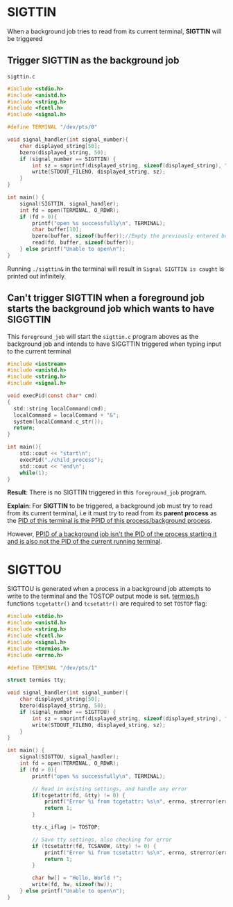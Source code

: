 # SIGTTIN
When a background job tries to read from its current terminal, **SIGTTIN** will be triggered
## Trigger SIGTTIN as the background job
``sigttin.c``
```c
#include <stdio.h>
#include <unistd.h>
#include <string.h>
#include <fcntl.h>
#include <signal.h>   

#define TERMINAL "/dev/pts/0"

void signal_handler(int signal_number){
	char displayed_string[50];
	bzero(displayed_string, 50);
    if (signal_number == SIGTTIN) {
        int sz = snprintf(displayed_string, sizeof(displayed_string), "Signal SIGTTIN is caught\n");
    	write(STDOUT_FILENO, displayed_string, sz); 
    }
}

int main() {
    signal(SIGTTIN, signal_handler);
	int fd = open(TERMINAL, O_RDWR);
	if (fd > 0){
        printf("open %s successfully\n", TERMINAL);
        char buffer[10];
        bzero(buffer, sizeof(buffer));//Empty the previously entered buffer
        read(fd, buffer, sizeof(buffer));
	} else printf("Unable to open\n");
}
```
Running ``./sigttin&`` in the terminal will result in ``Signal SIGTTIN is caught`` is printed out infinitely.
## Can't trigger SIGTTIN when a foreground job starts the background job which wants to have SIGGTTIN
This ``foreground_job`` will start the ``sigttin.c`` program aboves as the background job and intends to have SIGGTTIN triggered when typing input to the current terminal
```c
#include <iostream>
#include <unistd.h>
#include <string.h>
#include <signal.h>   

void execPid(const char* cmd)
{
  std::string localCommand(cmd);
  localCommand = localCommand + "&";
  system(localCommand.c_str());
  return;
}

int main(){
    std::cout << "start\n";
    execPid("./child_process");
    std::cout << "end\n";
    while(1);
}
```
**Result**: There is no SIGTTIN triggered in this ``foreground_job`` program.

**Explain**: For **SIGTTIN** to be triggered, a background job must try to read from its current terminal, i.e it must try to read from its **parent process** as the [PID of this terminal is the PPID of this process/background process](https://github.com/TranPhucVinh/C/tree/master/Physical%20layer/Process#getpid-and-getppid).

However, [PPID of a background job isn't the PID of the process starting it and is also not the PID of the current running terminal](https://github.com/TranPhucVinh/C/tree/master/Physical%20layer/Process/Background%20job#ppid-of-a-background-job-isnt-the-pid-of-the-process-starting-it).

# SIGTTOU
SIGTTOU is generated when a process in a background job attempts to write to the terminal and the TOSTOP output mode is set. [termios.h](https://github.com/TranPhucVinh/C/blob/master/Physical%20layer/File%20IO/System%20call/README.md#termiosh) functions ``tcgetattr()`` and ``tcsetattr()`` are required to set ``TOSTOP`` flag:
```c
#include <stdio.h>
#include <unistd.h>
#include <string.h>
#include <fcntl.h>
#include <signal.h>   
#include <termios.h>
#include <errno.h> 

#define TERMINAL "/dev/pts/1"

struct termios tty;

void signal_handler(int signal_number){
	char displayed_string[50];
	bzero(displayed_string, 50);
    if (signal_number == SIGTTOU) {
        int sz = snprintf(displayed_string, sizeof(displayed_string), "Signal SIGTTOU is caught\n");
    	write(STDOUT_FILENO, displayed_string, sz); 
    }
}

int main() {
    signal(SIGTTOU, signal_handler);
	int fd = open(TERMINAL, O_RDWR);
	if (fd > 0){
        printf("open %s successfully\n", TERMINAL);

		// Read in existing settings, and handle any error
		if(tcgetattr(fd, &tty) != 0) {
			printf("Error %i from tcgetattr: %s\n", errno, strerror(errno));
			return 1;
		}

		tty.c_iflag |= TOSTOP;

		// Save tty settings, also checking for error
		if (tcsetattr(fd, TCSANOW, &tty) != 0) {
			printf("Error %i from tcsetattr: %s\n", errno, strerror(errno));
			return 1;
		}

		char hw[] = "Hello, World !";
        write(fd, hw, sizeof(hw));
	} else printf("Unable to open\n");
}
```
